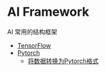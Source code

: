 # AI Framework
AI 常用的结构框架   
- [TensorFlow](ai/tensorflow.md#tensorflow)
- [Pytorch](ai/pytorch.md#pytorch)
    - [将数据转换为Pytorch格式](ai/pytorch.md#将数据转换为pytorch格式)
